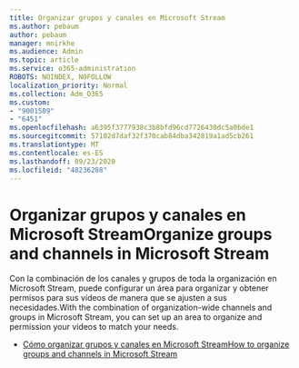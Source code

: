 ```yaml
---
title: Organizar grupos y canales en Microsoft Stream
ms.author: pebaum
author: pebaum
manager: mnirkhe
ms.audience: Admin
ms.topic: article
ms.service: o365-administration
ROBOTS: NOINDEX, NOFOLLOW
localization_priority: Normal
ms.collection: Adm_O365
ms.custom:
- "9001509"
- "6451"
ms.openlocfilehash: a6395f3777938c3b8bfd96cd7726430dc5a0bde1
ms.sourcegitcommit: 57102d7daf32f370cab84dba342819a1ad5cb261
ms.translationtype: MT
ms.contentlocale: es-ES
ms.lasthandoff: 09/23/2020
ms.locfileid: "48236288"
---
```

# <a name="organize-groups-and-channels-in-microsoft-stream"></a><span data-ttu-id="d9f98-102">Organizar grupos y canales en Microsoft Stream</span><span class="sxs-lookup"><span data-stu-id="d9f98-102">Organize groups and channels in Microsoft Stream</span></span>

<span data-ttu-id="d9f98-103">Con la combinación de los canales y grupos de toda la organización en Microsoft Stream, puede configurar un área para organizar y obtener permisos para sus vídeos de manera que se ajusten a sus necesidades.</span><span class="sxs-lookup"><span data-stu-id="d9f98-103">With the combination of organization-wide channels and groups in Microsoft Stream, you can set up an area to organize and permission your videos to match your needs.</span></span>  

- [<span data-ttu-id="d9f98-104">Cómo organizar grupos y canales en Microsoft Stream</span><span class="sxs-lookup"><span data-stu-id="d9f98-104">How to organize groups and channels in Microsoft Stream</span></span>](https://docs.microsoft.com/stream/groups-channels-organization)
